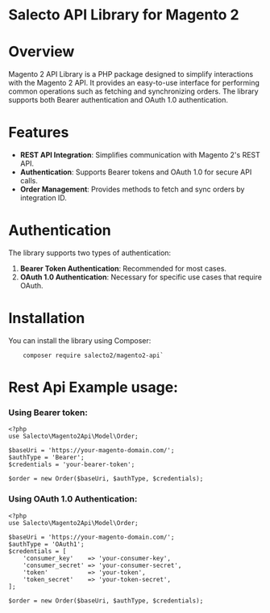 # Salecto API Library for Magento 2

# Overview
Magento 2 API Library is a PHP package designed to simplify interactions with the Magento 2 API. It provides an easy-to-use interface for performing common operations such as fetching and synchronizing orders. The library supports both Bearer authentication and OAuth 1.0 authentication.

# Features
- **REST API Integration**: Simplifies communication with Magento 2's REST API.
- **Authentication**: Supports Bearer tokens and OAuth 1.0 for secure API calls.
- **Order Management**: Provides methods to fetch and sync orders by integration ID.

# Authentication
The library supports two types of authentication:
1. **Bearer Token Authentication**: Recommended for most cases.
2. **OAuth 1.0 Authentication**: Necessary for specific use cases that require OAuth.

# Installation
You can install the library using Composer:
```
    composer require salecto2/magento2-api`
```

# Rest Api Example usage:

### Using Bearer token:
```
<?php
use Salecto\Magento2Api\Model\Order;

$baseUri = 'https://your-magento-domain.com/';
$authType = 'Bearer';
$credentials = 'your-bearer-token';

$order = new Order($baseUri, $authType, $credentials);

```

### Using OAuth 1.0 Authentication:
```
<?php
use Salecto\Magento2Api\Model\Order;

$baseUri = 'https://your-magento-domain.com/';
$authType = 'OAuth1';
$credentials = [
    'consumer_key'    => 'your-consumer-key',
    'consumer_secret' => 'your-consumer-secret',
    'token'           => 'your-token',
    'token_secret'    => 'your-token-secret',
];

$order = new Order($baseUri, $authType, $credentials);

```
